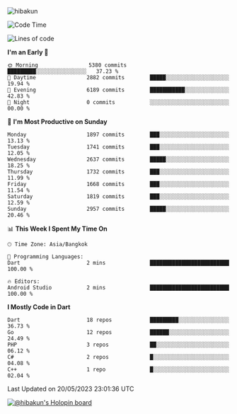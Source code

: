 <img src="https://komarev.com/ghpvc/?username=hibakun&label=Profile%20Views&color=0e75b6&style=flat" alt="hibakun" />

<!--START_SECTION:waka-->
![Code Time](http://img.shields.io/badge/Code%20Time-2%20mins-blue)

![Lines of code](https://img.shields.io/badge/From%20Hello%20World%20I%27ve%20Written-4.2%20million%20lines%20of%20code-blue)

**I'm an Early 🐤** 

```text
🌞 Morning                5380 commits        █████████░░░░░░░░░░░░░░░░   37.23 % 
🌆 Daytime                2882 commits        █████░░░░░░░░░░░░░░░░░░░░   19.94 % 
🌃 Evening                6189 commits        ███████████░░░░░░░░░░░░░░   42.83 % 
🌙 Night                  0 commits           ░░░░░░░░░░░░░░░░░░░░░░░░░   00.00 % 
```
📅 **I'm Most Productive on Sunday** 

```text
Monday                   1897 commits        ███░░░░░░░░░░░░░░░░░░░░░░   13.13 % 
Tuesday                  1741 commits        ███░░░░░░░░░░░░░░░░░░░░░░   12.05 % 
Wednesday                2637 commits        █████░░░░░░░░░░░░░░░░░░░░   18.25 % 
Thursday                 1732 commits        ███░░░░░░░░░░░░░░░░░░░░░░   11.99 % 
Friday                   1668 commits        ███░░░░░░░░░░░░░░░░░░░░░░   11.54 % 
Saturday                 1819 commits        ███░░░░░░░░░░░░░░░░░░░░░░   12.59 % 
Sunday                   2957 commits        █████░░░░░░░░░░░░░░░░░░░░   20.46 % 
```


📊 **This Week I Spent My Time On** 

```text
🕑︎ Time Zone: Asia/Bangkok

💬 Programming Languages: 
Dart                     2 mins              █████████████████████████   100.00 % 

🔥 Editors: 
Android Studio           2 mins              █████████████████████████   100.00 % 
```

**I Mostly Code in Dart** 

```text
Dart                     18 repos            █████████░░░░░░░░░░░░░░░░   36.73 % 
Go                       12 repos            ██████░░░░░░░░░░░░░░░░░░░   24.49 % 
PHP                      3 repos             ██░░░░░░░░░░░░░░░░░░░░░░░   06.12 % 
C#                       2 repos             █░░░░░░░░░░░░░░░░░░░░░░░░   04.08 % 
C++                      1 repo              █░░░░░░░░░░░░░░░░░░░░░░░░   02.04 % 
```




 Last Updated on 20/05/2023 23:01:36 UTC
<!--END_SECTION:waka-->

[![@hibakun's Holopin board](https://holopin.me/hibakun)](https://holopin.io/@hibakun)
